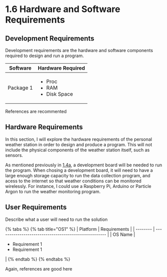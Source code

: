 # 1.6 Hardware and Software Requirements

## Development Requirements

Development requirements are the hardware and software components required to design and run a program.

| Software  | Hardware Required                                     |
| --------- | ----------------------------------------------------- |
| Package 1 | <ul><li>Proc</li><li>RAM</li><li>Disk Space</li></ul> |

References are recommented

## Hardware Requirements

In this section, I will explore the hardware requirements of the personal weather station in order to design and produce a program. This will not include the physical components of the weather station itself, such as sensors.

As mentioned previously in [1.4a](1.4a-features-of-the-proposed-solution.md#data-collection), a development board will be needed to run the program. When chosing a development board, it will need to have a large enough storage capacity to run the data collection program, and acess to the internet so that weather conditions can be monitored wirelessly. For instance, I could use a Raspberry Pi, Arduino or Particle Argon to run the weather monitoring program.

## User Requirements

Describe what a user will need to run the solution

{% tabs %}
{% tab title="OS1" %}
| Platform | Requirements                                          |
| -------- | ----------------------------------------------------- |
| OS Name  | <ul><li>Requirement 1</li><li>Requirement 1</li></ul> |
{% endtab %}
{% endtabs %}

Again, references are good here
